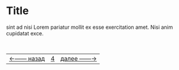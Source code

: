 

# Title

 sint ad nisi Lorem pariatur mollit ex esse exercitation amet. Nisi anim cupidatat exce.

<!--ystm_start-->
<!-- Не удаляйте закомментированнные метки с префиксом: ystm_ -->
<br>

 |||| 
 |:---|:---:|---:| 
 [←—— назад]( twerdo-t.md )|[ 4 ](#)|[далее ——→]( readme.md ) 

 <br>
<!--ystm_end-->
